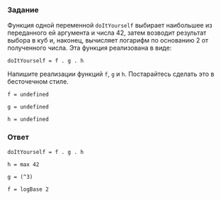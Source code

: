 ### Задание

Функция одной переменной `doItYourself` выбирает наибольшее из переданного ей аргумента и числа 42, затем возводит результат выбора в куб и, наконец, вычисляет логарифм по основанию 2 от полученного числа. Эта функция реализована в виде:

`doItYourself = f . g . h`

Напишите реализации функций `f`, `g` и `h`. Постарайтесь сделать это в бесточечном стиле.

```
f = undefined

g = undefined

h = undefined
```

### Ответ

```
doItYourself = f . g . h

h = max 42

g = (^3)

f = logBase 2
```